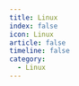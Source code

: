 ```yaml
---
title: Linux
index: false
icon: Linux
article: false
timeline: false
category:
  - Linux
---
```


<div class="catalog-display-container">
  <Catalog hideHeading />
</div>

